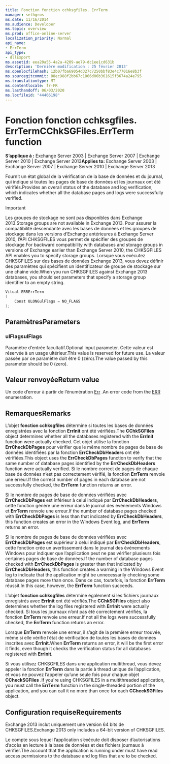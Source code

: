 ```yaml
---
title: Fonction fonction cchksgfiles. ErrTerm
manager: sethgros
ms.date: 11/16/2014
ms.audience: Developer
ms.topic: overview
ms.prod: office-online-server
localization_priority: Normal
api_name:
- ErrTerm
api_type:
- dllExport
ms.assetid: eea20a55-4a2a-4209-ae79-dc1ee1cd631b
description: 'Dernière modification : 25 février 2013'
ms.openlocfilehash: 12b07fba69054d327c7250bbf83e4c77016e8b3f
ms.sourcegitcommit: 88ec988f2bb67c1866d06b361615f3674a24e795
ms.translationtype: MT
ms.contentlocale: fr-FR
ms.lasthandoff: 06/03/2020
ms.locfileid: "44466198"
---
```

# <a name="cchksgfileserrterm-function"></a><span data-ttu-id="ad192-103">Fonction fonction cchksgfiles. ErrTerm</span><span class="sxs-lookup"><span data-stu-id="ad192-103">CChkSGFiles.ErrTerm function</span></span>
  
<span data-ttu-id="ad192-104">**S’applique à :** Exchange Server 2003 | Exchange Server 2007 | Exchange Server 2010 | Exchange Server 2013</span><span class="sxs-lookup"><span data-stu-id="ad192-104">**Applies to:** Exchange Server 2003 | Exchange Server 2007 | Exchange Server 2010 | Exchange Server 2013</span></span>
  
<span data-ttu-id="ad192-105">Fournit un état global de la vérification de la base de données et du journal, qui indique si toutes les pages de base de données et les journaux ont été vérifiés.</span><span class="sxs-lookup"><span data-stu-id="ad192-105">Provides an overall status of the database and log verification, which indicates whether all the database pages and logs were successfully verified.</span></span>
  
> [!IMPORTANT]
> <span data-ttu-id="ad192-106">Les groupes de stockage ne sont pas disponibles dans Exchange 2013.</span><span class="sxs-lookup"><span data-stu-id="ad192-106">Storage groups are not available in Exchange 2013.</span></span> <span data-ttu-id="ad192-107">Pour assurer la compatibilité descendante avec les bases de données et les groupes de stockage dans les versions d’Exchange antérieures à Exchange Server 2010, l’API CHKSGFILES vous permet de spécifier des groupes de stockage.</span><span class="sxs-lookup"><span data-stu-id="ad192-107">For backward compatibility with databases and storage groups in versions of Exchange earlier than Exchange Server 2010, the CHKSGFILES API enables you to specify storage groups.</span></span> <span data-ttu-id="ad192-108">Lorsque vous exécutez CHKSGFILES sur des bases de données Exchange 2013, vous devez définir des paramètres qui spécifient un identificateur de groupe de stockage sur une chaîne vide.</span><span class="sxs-lookup"><span data-stu-id="ad192-108">When you run CHKSGFILES against Exchange 2013 databases, you should set parameters that specify a storage group identifier to an empty string.</span></span> 
  
```cs
Vitual ERRErrTerm 
(
    Const ULONGulFlags = NO_FLAGS
);

```

## <a name="parameters"></a><span data-ttu-id="ad192-109">Paramètres</span><span class="sxs-lookup"><span data-stu-id="ad192-109">Parameters</span></span>

### <a name="ulflags"></a><span data-ttu-id="ad192-110">ulFlags</span><span class="sxs-lookup"><span data-stu-id="ad192-110">ulFlags</span></span>
  
<span data-ttu-id="ad192-111">Paramètre d’entrée facultatif.</span><span class="sxs-lookup"><span data-stu-id="ad192-111">Optional input parameter.</span></span> <span data-ttu-id="ad192-112">Cette valeur est réservée à un usage ultérieur.</span><span class="sxs-lookup"><span data-stu-id="ad192-112">This value is reserved for future use.</span></span> <span data-ttu-id="ad192-113">La valeur passée par ce paramètre doit être 0 (zéro).</span><span class="sxs-lookup"><span data-stu-id="ad192-113">The value passed by this parameter should be 0 (zero).</span></span>
    
## <a name="return-value"></a><span data-ttu-id="ad192-114">Valeur renvoyée</span><span class="sxs-lookup"><span data-stu-id="ad192-114">Return value</span></span>

<span data-ttu-id="ad192-115">Un code d’erreur à partir de l’énumération [Err](cchksgfiles-err-enumeration.md) .</span><span class="sxs-lookup"><span data-stu-id="ad192-115">An error code from the [ERR](cchksgfiles-err-enumeration.md) enumeration.</span></span> 
  
## <a name="remarks"></a><span data-ttu-id="ad192-116">Remarques</span><span class="sxs-lookup"><span data-stu-id="ad192-116">Remarks</span></span>

<span data-ttu-id="ad192-117">L’objet **fonction cchksgfiles** détermine si toutes les bases de données enregistrées avec la fonction **ErrInit** ont été vérifiées.</span><span class="sxs-lookup"><span data-stu-id="ad192-117">The **CChkSGFiles** object determines whether all the databases registered with the **ErrInit** function were actually checked.</span></span> <span data-ttu-id="ad192-118">Cet objet utilise la fonction **ErrCheckDbPages** pour vérifier que le même nombre de pages de base de données identifiées par la fonction **ErrCheckDbHeaders** ont été vérifiées.</span><span class="sxs-lookup"><span data-stu-id="ad192-118">This object uses the **ErrCheckDbPages** function to verify that the same number of database pages identified by the **ErrCheckDbHeaders** function were actually verified.</span></span> <span data-ttu-id="ad192-119">Si le nombre correct de pages de chaque base de données n’est pas correctement vérifié, la fonction **ErrTerm** renvoie une erreur.</span><span class="sxs-lookup"><span data-stu-id="ad192-119">If the correct number of pages in each database are not successfully checked, the **ErrTerm** function returns an error.</span></span> 
  
<span data-ttu-id="ad192-120">Si le nombre de pages de base de données vérifiées avec **ErrCheckDbPages** est inférieur à celui indiqué par **ErrCheckDbHeaders**, cette fonction génère une erreur dans le journal des événements Windows et **ErrTerm** renvoie une erreur.</span><span class="sxs-lookup"><span data-stu-id="ad192-120">If the number of database pages checked with **ErrCheckDbPages** is less than that indicated by **ErrCheckDbHeaders**, this function creates an error in the Windows Event log, and **ErrTerm** returns an error.</span></span> 
  
<span data-ttu-id="ad192-121">Si le nombre de pages de base de données vérifiées avec **ErrCheckDbPages** est supérieur à celui indiqué par **ErrCheckDbHeaders**, cette fonction crée un avertissement dans le journal des événements Windows pour indiquer que l’application peut ne pas vérifier plusieurs fois certaines pages de base de données.</span><span class="sxs-lookup"><span data-stu-id="ad192-121">If the number of database pages checked with **ErrCheckDbPages** is greater than that indicated by **ErrCheckDbHeaders**, this function creates a warning in the Windows Event log to indicate that the application might be unnecessarily checking some database pages more than once.</span></span> <span data-ttu-id="ad192-122">Dans ce cas, toutefois, la fonction **ErrTerm** réussit.</span><span class="sxs-lookup"><span data-stu-id="ad192-122">In this case, however, the **ErrTerm** function succeeds.</span></span> 
  
<span data-ttu-id="ad192-123">L’objet **fonction cchksgfiles** détermine également si les fichiers journaux enregistrés avec **ErrInit** ont été vérifiés.</span><span class="sxs-lookup"><span data-stu-id="ad192-123">The **CChkSGFiles** object also determines whether the log files registered with **ErrInit** were actually checked.</span></span> <span data-ttu-id="ad192-124">Si tous les journaux n’ont pas été correctement vérifiés, la fonction **ErrTerm** renvoie une erreur.</span><span class="sxs-lookup"><span data-stu-id="ad192-124">If not all the logs were successfully checked, the **ErrTerm** function returns an error.</span></span> 
  
<span data-ttu-id="ad192-125">Lorsque **ErrTerm** renvoie une erreur, il s’agit de la première erreur trouvée, même si elle vérifie l’état de vérification de toutes les bases de données inscrites avec **ErrInit**.</span><span class="sxs-lookup"><span data-stu-id="ad192-125">When **ErrTerm** returns an error, it will be the first error it finds, even though it checks the verification status for all databases registered with **ErrInit**.</span></span>
  
<span data-ttu-id="ad192-126">Si vous utilisez CHKSGFILES dans une application multithread, vous devez appeler la fonction **ErrTerm** dans la partie à thread unique de l’application, et vous ne pouvez l’appeler qu’une seule fois pour chaque objet **CCheckSGFiles** .</span><span class="sxs-lookup"><span data-stu-id="ad192-126">If you're using CHKSGFILES in a multithreaded application, you must call the **ErrTerm** function in the single-threaded portion of the application, and you can call it no more than once for each **CCheckSGFiles** object.</span></span> 
  
## <a name="requirements"></a><span data-ttu-id="ad192-127">Configuration requise</span><span class="sxs-lookup"><span data-stu-id="ad192-127">Requirements</span></span>

<span data-ttu-id="ad192-128">Exchange 2013 inclut uniquement une version 64 bits de CHKSGFILES.</span><span class="sxs-lookup"><span data-stu-id="ad192-128">Exchange 2013 only includes a 64-bit version of CHKSGFILES.</span></span>
  
<span data-ttu-id="ad192-129">Le compte sous lequel l’application s’exécute doit disposer d’autorisations d’accès en lecture à la base de données et des fichiers journaux à vérifier.</span><span class="sxs-lookup"><span data-stu-id="ad192-129">The account that the application is running under must have read access permissions to the database and log files that are to be checked.</span></span>
  

